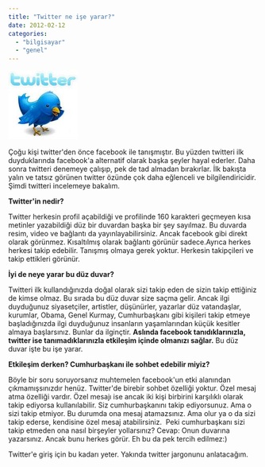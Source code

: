 ```yaml
---
title: "Twitter ne işe yarar?"
date: 2012-02-12
categories: 
  - "bilgisayar"
  - "genel"
---
```


[![](/images/685f3-twitter.jpg)](https://suatatan.wordpress.com/wp-content/uploads/2012/02/685f3-twitter.jpg)

Çoğu kişi twitter'den önce facebook ile tanışmıştır. Bu yüzden twitteri ilk duyduklarında facebook'a alternatif olarak başka şeyler hayal ederler. Daha sonra twitteri denemeye çalışıp, pek de tad almadan bırakırlar. İlk bakışta yalın ve tatsız görünen twitter özünde çok daha eğlenceli ve bilgilendiricidir. Şimdi twitteri incelemeye bakalım.

  

**Twitter'in nedir?**

Twitter herkesin profil açabildiği ve profilinde 160 karakteri geçmeyen kısa metinler yazabildiği düz bir duvardan başka bir şey sayılmaz. Bu duvarda resim, video ve bağlantı da yayınlayabilirsiniz. Ancak facebook gibi direkt olarak görünmez. Kısaltılmış olarak bağlantı görünür sadece.Ayrıca herkes herkesi takip edebilir. Tanışmış olmaya gerek yoktur. Herkesin takipçileri ve takip ettikleri görünür.

  

**İyi de neye yarar bu düz duvar?**

Twitteri ilk kullandığınızda doğal olarak sizi takip eden de sizin takip ettiğiniz de kimse olmaz. Bu sırada bu düz duvar size saçma gelir. Ancak ilgi duyduğunuz siyasetçiler, artistler, düşünürler, yazarlar düz vatandaşlar, kurumlar, Obama, Genel Kurmay, Cumhurbaşkanı gibi kişileri takip etmeye başladığınızda ilgi duyduğunuz insanların yaşamlarından küçük kesitler almaya başlarsınız. Bunlar da ilginçtir. **Aslında facebook tanıdıklarınızla, twitter ise tanımadıklarınızla etkileşim içinde olmanızı sağlar.** Bu düz duvar işte bu işe yarar.

  

**Etkileşim derken? Cumhurbaşkanı ile sohbet edebilir miyiz?**

Böyle bir soru soruyorsanız muhtemelen facebook'un etki alanından çıkmamışsınızdır henüz. Twitter'de birebir sohbet özelliği yoktur. Özel mesaj atma özelliği vardır. Özel mesajı ise ancak iki kişi birbirini karşılıklı olarak takip ediyorsa kullanılabilir. Siz cumhurbaşkanını takip ediyorsunuz. Ama o sizi takip etmiyor. Bu durumda ona mesaj atamazsınız. Ama olur ya o da sizi takip ederse, kendisine özel mesaj atabilirsiniz.  Peki cumhurbaşkanı sizi takip etmeden ona nasıl birşeyler yollarsınız? Cevap: Onun duvarına yazarsınız. Ancak bunu herkes görür. Eh bu da pek tercih edilmez:)

  

Twitter'e giriş için bu kadarı yeter. Yakında twitter jargonunu anlatacağım.

